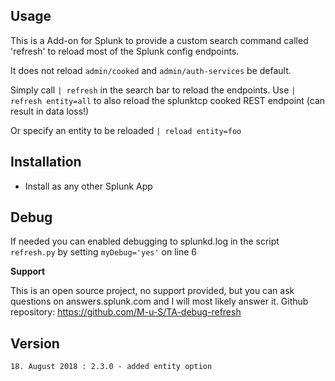 ## Usage ##
This is a Add-on for Splunk to provide a custom search command called 'refresh'
to reload most of the Splunk config endpoints.

It does not reload `admin/cooked` and `admin/auth-services` be default.

Simply call `| refresh` in the search bar to reload the endpoints. Use `| refresh entity=all` to also reload the splunktcp cooked REST endpoint (can result in data loss!)

Or specify an entity to be reloaded `| reload entity=foo`

## Installation ##
- Install as any other Splunk App

## Debug ##
If needed you can enabled debugging to splunkd.log in the script `refresh.py` by
setting `myDebug='yes'` on line 6

**Support**

This is an open source project, no support provided, but you can ask questions
on answers.splunk.com and I will most likely answer it.
Github repository: https://github.com/M-u-S/TA-debug-refresh

## Version ##
`18. August 2018 : 2.3.0 - added entity option`
